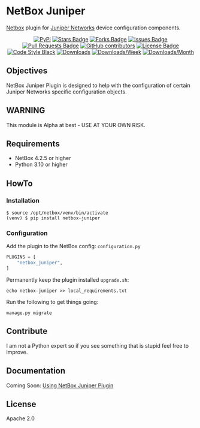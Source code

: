 # NetBox Juniper
[Netbox](https://github.com/netbox-community/netbox) plugin for [Juniper Networks](https://www.juniper.net) device configuration components.

<div align="center">
<a href="https://pypi.org/project/netbox-juniper/"><img src="https://img.shields.io/pypi/v/netbox-juniper" alt="PyPi"/></a>
<a href="https://github.com/micko/netbox-juniper/stargazers"><img src="https://img.shields.io/github/stars/micko/netbox-juniper?style=flat" alt="Stars Badge"/></a>
<a href="https://github.com/micko/netbox-juniper/network/members"><img src="https://img.shields.io/github/forks/micko/netbox-juniper?style=flat" alt="Forks Badge"/></a>
<a href="https://github.com/micko/netbox-juniper/issues"><img src="https://img.shields.io/github/issues/micko/netbox-juniper" alt="Issues Badge"/></a>
<a href="https://github.com/micko/netbox-juniper/pulls"><img src="https://img.shields.io/github/issues-pr/micko/netbox-juniper" alt="Pull Requests Badge"/></a>
<a href="https://github.com/micko/netbox-juniper/graphs/contributors"><img alt="GitHub contributors" src="https://img.shields.io/github/contributors/micko/netbox-juniper?color=2b9348"></a>
<a href="https://github.com/micko/netbox-juniper/blob/master/LICENSE"><img src="https://img.shields.io/github/license/micko/netbox-juniper?color=2b9348" alt="License Badge"/></a>
<a href="https://github.com/psf/black"><img src="https://img.shields.io/badge/code%20style-black-000000.svg" alt="Code Style Black"/></a>
<a href="https://pepy.tech/project/netbox-juniper"><img alt="Downloads" src="https://static.pepy.tech/badge/netbox-juniper"></a>
<a href="https://pepy.tech/project/netbox-juniper"><img alt="Downloads/Week" src="https://static.pepy.tech/badge/netbox-juniper/month"></a>
<a href="https://pepy.tech/project/netbox-juniper"><img alt="Downloads/Month" src="https://static.pepy.tech/badge/netbox-juniper/week"></a>
</div>

## Objectives
NetBox Juniper Plugin is designed to help with the configuration of certain Juniper Networks specific configuration objects.

## WARNING
This module is Alpha at best - USE AT YOUR OWN RISK.

## Requirements
* NetBox 4.2.5 or higher
* Python 3.10 or higher

## HowTo

### Installation

```
$ source /opt/netbox/venv/bin/activate
(venv) $ pip install netbox-juniper
```

### Configuration

Add the plugin to the NetBox config: `configuration.py`

```python
PLUGINS = [
    "netbox_juniper",
]
```

Permanently keep the plugin installed `upgrade.sh`:

```
echo netbox-juniper >> local_requirements.txt
```

Run the following to get things going:

```
manage.py migrate
```

## Contribute

I am not a Python expert so if you see something that is stupid feel free to improve.

## Documentation

Coming Soon: [Using NetBox Juniper Plugin](docs/using_netbox_juniper.md)

## License

Apache 2.0

